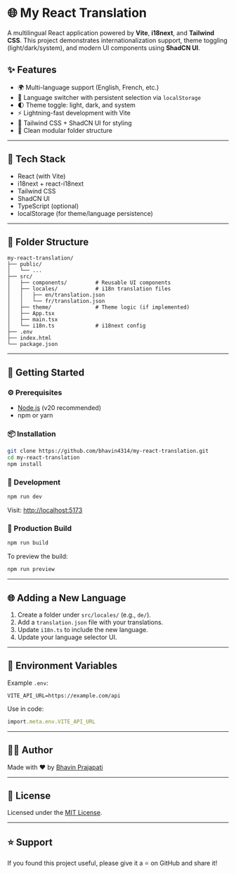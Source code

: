 # 🌐 My React Translation

A multilingual React application powered by **Vite**, **i18next**, and **Tailwind CSS**. This project demonstrates internationalization support, theme toggling (light/dark/system), and modern UI components using **ShadCN UI**.


## ✨ Features

- 🌍 Multi-language support (English, French, etc.)
- 🔄 Language switcher with persistent selection via `localStorage`
- 🌓 Theme toggle: light, dark, and system
- ⚡ Lightning-fast development with Vite
- 🎨 Tailwind CSS + ShadCN UI for styling
- 📁 Clean modular folder structure

---

## 🧰 Tech Stack

- React (with Vite)
- i18next + react-i18next
- Tailwind CSS
- ShadCN UI
- TypeScript (optional)
- localStorage (for theme/language persistence)

---

## 📁 Folder Structure

```
my-react-translation/
├── public/
│   └── ...
├── src/
│   ├── components/         # Reusable UI components
│   ├── locales/            # i18n translation files
│   │   ├── en/translation.json
│   │   └── fr/translation.json
│   ├── theme/              # Theme logic (if implemented)
│   ├── App.tsx
│   ├── main.tsx
│   └── i18n.ts             # i18next config
├── .env
├── index.html
└── package.json
```

---

## 🚀 Getting Started

### ⚙️ Prerequisites

- [Node.js](https://nodejs.org/) (v20 recommended)
- npm or yarn

### 📦 Installation

```bash
git clone https://github.com/bhavin4314/my-react-translation.git
cd my-react-translation
npm install
```

### 🧪 Development

```bash
npm run dev
```

Visit: [http://localhost:5173](http://localhost:5173)

### 🔧 Production Build

```bash
npm run build
```

To preview the build:

```bash
npm run preview
```

---

## 🌐 Adding a New Language

1. Create a folder under `src/locales/` (e.g., `de/`).
2. Add a `translation.json` file with your translations.
3. Update `i18n.ts` to include the new language.
4. Update your language selector UI.

---

## 📄 Environment Variables

Example `.env`:

```env
VITE_API_URL=https://example.com/api
```

Use in code:

```ts
import.meta.env.VITE_API_URL
```

---

## 🙋‍♂️ Author

Made with ❤️ by [Bhavin Prajapati](https://github.com/bhavin4314)

---

## 📄 License

Licensed under the [MIT License](./LICENSE).

---

## ⭐️ Support

If you found this project useful, please give it a ⭐️ on GitHub and share it!
